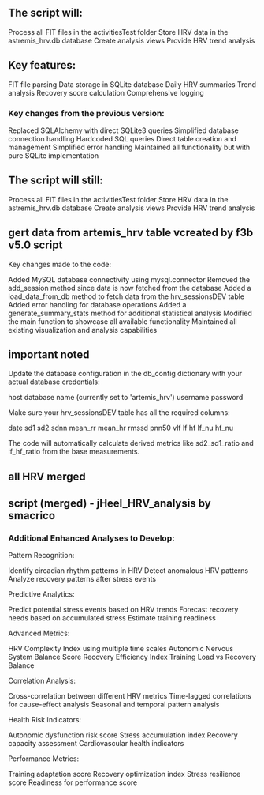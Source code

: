 ## The script will:

Process all FIT files in the activitiesTest folder
Store HRV data in the astremis_hrv.db database
Create analysis views
Provide HRV trend analysis

## Key features:

FIT file parsing
Data storage in SQLite database
Daily HRV summaries
Trend analysis
Recovery score calculation
Comprehensive logging


### Key changes from the previous version:

Replaced SQLAlchemy with direct SQLite3 queries
Simplified database connection handling
Hardcoded SQL queries
Direct table creation and management
Simplified error handling
Maintained all functionality but with pure SQLite implementation

## The script will still:

Process all FIT files in the activitiesTest folder
Store HRV data in the astremis_hrv.db database
Create analysis views
Provide HRV trend analysis

## gert data from artemis_hrv table vcreated by f3b v5.0 script
Key changes made to the code:

Added MySQL database connectivity using mysql.connector
Removed the add_session method since data is now fetched from the database
Added a load_data_from_db method to fetch data from the hrv_sessionsDEV table
Added error handling for database operations
Added a generate_summary_stats method for additional statistical analysis
Modified the main function to showcase all available functionality
Maintained all existing visualization and analysis capabilities

## important noted

Update the database configuration in the db_config dictionary with your actual database credentials:


host
database name (currently set to 'artemis_hrv')
username
password


Make sure your hrv_sessionsDEV table has all the required columns:


date
sd1
sd2
sdnn
mean_rr
mean_hr
rmssd
pnn50
vlf
lf
hf
lf_nu
hf_nu

The code will automatically calculate derived metrics like sd2_sd1_ratio and lf_hf_ratio from the base measurements.

## all HRV merged
## script (merged) - jHeel_HRV_analysis by smacrico

### Additional Enhanced Analyses to Develop:

Pattern Recognition:


Identify circadian rhythm patterns in HRV
Detect anomalous HRV patterns
Analyze recovery patterns after stress events


Predictive Analytics:


Predict potential stress events based on HRV trends
Forecast recovery needs based on accumulated stress
Estimate training readiness


Advanced Metrics:


HRV Complexity Index using multiple time scales
Autonomic Nervous System Balance Score
Recovery Efficiency Index
Training Load vs Recovery Balance


Correlation Analysis:


Cross-correlation between different HRV metrics
Time-lagged correlations for cause-effect analysis
Seasonal and temporal pattern analysis


Health Risk Indicators:


Autonomic dysfunction risk score
Stress accumulation index
Recovery capacity assessment
Cardiovascular health indicators


Performance Metrics:


Training adaptation score
Recovery optimization index
Stress resilience score
Readiness for performance score